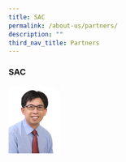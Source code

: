 ```yaml
---
title: SAC
permalink: /about-us/partners/
description: ""
third_nav_title: Partners
---
```

### **SAC**

<img src="/images/sac1.jpg" 
     style="width:20%">